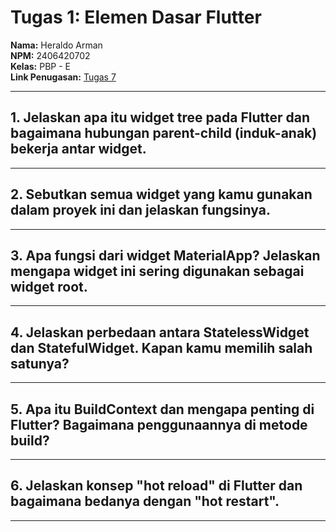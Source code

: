 # Tugas 1: Elemen Dasar Flutter

**Nama:** Heraldo Arman  
**NPM:** 2406420702  
**Kelas:** PBP - E  
**Link Penugasan:** [Tugas 7](https://pbp-fasilkom-ui.github.io/ganjil-2026/assignments/individual/assignment-7)  


---

## 1. Jelaskan apa itu widget tree pada Flutter dan bagaimana hubungan parent-child (induk-anak) bekerja antar widget.




---

## 2. Sebutkan semua widget yang kamu gunakan dalam proyek ini dan jelaskan fungsinya.


---

## 3. Apa fungsi dari widget MaterialApp? Jelaskan mengapa widget ini sering digunakan sebagai widget root.


---

## 4. Jelaskan perbedaan antara StatelessWidget dan StatefulWidget. Kapan kamu memilih salah satunya?


---

## 5. Apa itu BuildContext dan mengapa penting di Flutter? Bagaimana penggunaannya di metode build?


---

## 6. Jelaskan konsep "hot reload" di Flutter dan bagaimana bedanya dengan "hot restart".


---

